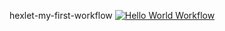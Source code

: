  hexlet-my-first-workflow
[![Hello World Workflow](https://github.com/maestro-lab/hexlet-my-first-workflow-/actions/workflows/hello.yml/badge.svg)](https://github.com/maestro-lab/hexlet-my-first-workflow-/actions/workflows/hello.yml)
